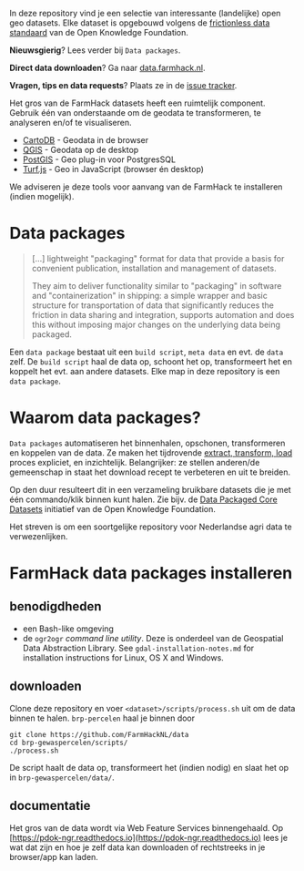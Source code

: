 In deze repository vind je een selectie van interessante (landelijke) open geo datasets. Elke dataset is opgebouwd volgens de [frictionless data standaard](http://data.okfn.org) van de Open Knowledge Foundation.

**Nieuwsgierig**? Lees verder bij `Data packages`.

**Direct data downloaden**? Ga naar [data.farmhack.nl](https://data.farmhack.nl/open-data).

**Vragen, tips en data requests**? Plaats ze in de [issue tracker](https://github.com/FarmHackNL/open-data/issues).

Het gros van de FarmHack  datasets heeft een ruimtelijk component. Gebruik één van onderstaande om de geodata te transformeren, te analyseren en/of te visualiseren.

- [CartoDB](https://cartodb.com) - Geodata in de browser
- [QGIS](http://www.qgis.org/en/site/) - Geodata op de desktop
- [PostGIS](http://postgis.net) - Geo plug-in voor PostgresSQL
- [Turf.js](http://turfjs.org) - Geo in JavaScript (browser én desktop)

We adviseren je deze tools voor aanvang van de FarmHack te installeren (indien mogelijk).

# Data packages
> [...] lightweight "packaging" format for data that provide a basis for convenient publication, installation and management of datasets.
>
> They aim to deliver functionality similar to "packaging" in software and "containerization" in shipping: a simple wrapper and basic structure for transportation of data that significantly reduces the friction in data sharing and integration, supports automation and does this without imposing major changes on the underlying data being packaged.

Een `data package` bestaat uit een `build script`, `meta data` en evt. de `data` zelf. De `build script` haal de data op, schoont het op, transformeert het en koppelt het evt. aan andere datasets. Elke map in deze repository is een `data package`.

# Waarom data packages?

`Data packages` automatiseren het binnenhalen, opschonen, transformeren en koppelen van de data. Ze maken het tijdrovende [extract, transform, load](https://en.wikipedia.org/wiki/Extract,_transform,_load) proces expliciet, en inzichtelijk. Belangrijker: ze stellen anderen/de gemeenschap in staat het download recept te verbeteren en uit te breiden.

Op den duur resulteert dit in een verzameling bruikbare datasets die je met één commando/klik binnen kunt halen. Zie bijv. de [Data Packaged Core Datasets](https://github.com/datasets) initiatief van de Open Knowledge Foundation.

Het streven is om een soortgelijke repository voor Nederlandse agri data te verwezenlijken.

# FarmHack data packages installeren

## benodigdheden

- een Bash-like omgeving
- de `ogr2ogr` _command line utility_. Deze is onderdeel van de Geospatial Data Abstraction Library. See `gdal-installation-notes.md` for installation instructions for Linux, OS X and Windows.

## downloaden

Clone deze repository en voer `<dataset>/scripts/process.sh` uit om de data binnen te halen. `brp-percelen` haal je binnen door 

    git clone https://github.com/FarmHackNL/data
    cd brp-gewaspercelen/scripts/
    ./process.sh

De script haalt de data op, transformeert het (indien nodig) en slaat het op in `brp-gewaspercelen/data/`.

## documentatie 

Het gros van de data wordt via Web Feature Services binnengehaald. Op [https://pdok-ngr.readthedocs.io](https://pdok-ngr.readthedocs.io) lees je wat dat zijn en hoe je zelf data kan downloaden of rechtstreeks in je browser/app kan laden.